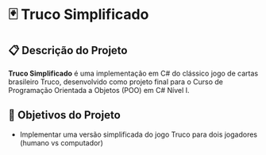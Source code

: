 # 🃏 Truco Simplificado

## 📋 Descrição do Projeto

**Truco Simplificado** é uma implementação em C# do clássico jogo de cartas brasileiro Truco, desenvolvido como projeto final para o Curso de Programação Orientada a Objetos (POO) em C# Nível I.


## 🎯 Objetivos do Projeto

- Implementar uma versão simplificada do jogo Truco para dois jogadores (humano vs computador)
